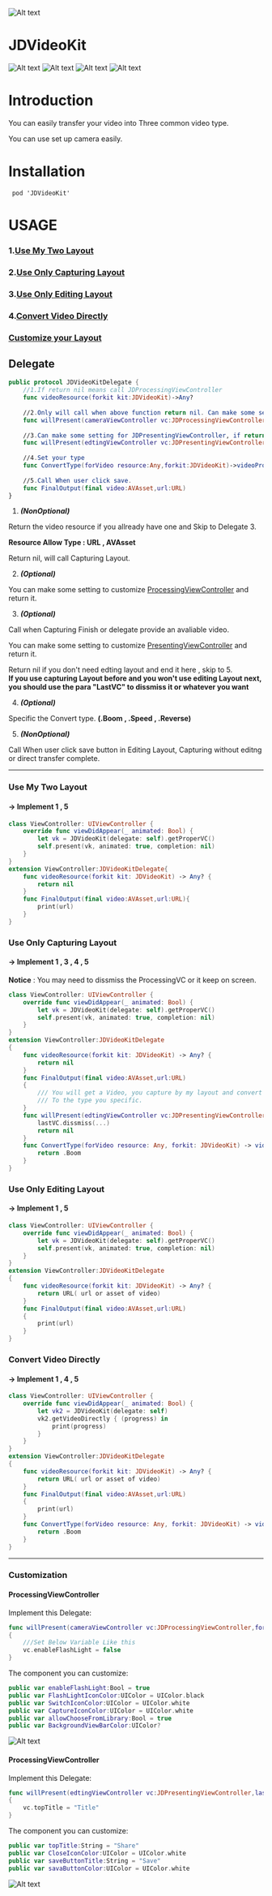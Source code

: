 ![Alt text](https://raw.githubusercontent.com/jamesdouble/JDVideoKit/master/Readme_img/logo.png)

# JDVideoKit

![Alt text](https://img.shields.io/badge/SwiftVersion-3.0+-red.svg?link=http://left&link=http://right)
![Alt text](https://img.shields.io/badge/IOSVersion-9.0+-green.svg)
![Alt text](https://img.shields.io/badge/BuildVersion-1.0.0-green.svg)
![Alt text](https://img.shields.io/badge/Author-JamesDouble-blue.svg?link=http://https://jamesdouble.github.io/index.html&link=http://https://jamesdouble.github.io/index.html)

# Introduction

You can easily transfer your video into Three common video type.

You can use set up camera easily.

# Installation

```
 pod 'JDVideoKit'
```

# USAGE

### 1.[Use My Two Layout](#use-my-two-layout)

### 2.[Use Only Capturing Layout](#use-only-capturing-layout)

### 3.[Use Only Editing Layout](#use-only-editing-layout)

### 4.[Convert Video Directly](#convert-video-directly)

### [Customize your Layout](#customization)

## Delegate

```swift
public protocol JDVideoKitDelegate {
    //1.If return nil means call JDProcessingViewController
    func videoResource(forkit kit:JDVideoKit)->Any?
    
    //2.Only will call when above function return nil. Can make some setting for JDProcessingViewController
    func willPresent(cameraViewController vc:JDProcessingViewController,forkit:JDVideoKit)->JDProcessingViewController
    
    //3.Can make some setting for JDPresentingViewController, if return nil jump to next delegate
    func willPresent(edtingViewController vc:JDPresentingViewController,lastVC:UIViewController?,forkit:JDVideoKit)->JDPresentingViewController?
    
    //4.Set your type
    func ConvertType(forVideo resource:Any,forkit:JDVideoKit)->videoProcessType
    
    //5.Call When user click save.
    func FinalOutput(final video:AVAsset,url:URL)
}

```

1. ***(NonOptional)*** 

Return the video resource if you allready have one and Skip to Delegate 3.

**Resource Allow Type : URL , AVAsset**

Return nil, will call Capturing Layout.
	 
2. ***(Optional)***

You can make some setting to customize [ProcessingViewController](#processingViewController) and return it.

3. ***(Optional)***

Call when Capturing Finish or delegate provide an avaliable video.

You can make some setting to customize [PresentingViewController](#PresentingViewController) and return it.

Return nil if you don't need edting layout and end it here , skip to 5.  
**If you use capturing Layout before and you won't use editing Layout next, you should use the para "LastVC" to dissmiss it or whatever you want**

4. ***(Optional)***

Specific the Convert type. **(.Boom , .Speed , .Reverse)**

5. ***(NonOptional)*** 

Call When user click save button in Editing Layout, Capturing without editng or direct transfer complete.

---  
### Use My Two Layout
####  -> Implement 1 , 5

```swift
class ViewController: UIViewController {
    override func viewDidAppear(_ animated: Bool) {
        let vk = JDVideoKit(delegate: self).getProperVC()
        self.present(vk, animated: true, completion: nil)
    }
}
extension ViewController:JDVideoKitDelegate{
    func videoResource(forkit kit: JDVideoKit) -> Any? {
        return nil
    }
    func FinalOutput(final video:AVAsset,url:URL){
        print(url)
    }
}
```

### Use Only Capturing Layout 
#### -> Implement 1 , 3 , 4 , 5

**Notice** : You may need to dissmiss the ProcessingVC or it keep on screen. 

```swift
class ViewController: UIViewController {
    override func viewDidAppear(_ animated: Bool) {
        let vk = JDVideoKit(delegate: self).getProperVC()
        self.present(vk, animated: true, completion: nil)
    }
}
extension ViewController:JDVideoKitDelegate
{
    func videoResource(forkit kit: JDVideoKit) -> Any? {
        return nil
    }
    func FinalOutput(final video:AVAsset,url:URL)
    {
        /// You will get a Video, you capture by my layout and convert 
        /// To the type you specific.
    }
    func willPresent(edtingViewController vc:JDPresentingViewController,lastVC:UIViewController?,forkit:JDVideoKit)->JDPresentingViewController? {
    	lastVC.dissmiss(...)
        return nil
    }
    func ConvertType(forVideo resource: Any, forkit: JDVideoKit) -> videoProcessType {
        return .Boom
    }
}
```

### Use Only Editing Layout 
#### -> Implement 1 , 5
```swift
class ViewController: UIViewController {
    override func viewDidAppear(_ animated: Bool) {
        let vk = JDVideoKit(delegate: self).getProperVC()
        self.present(vk, animated: true, completion: nil)
    }
}
extension ViewController:JDVideoKitDelegate
{
    func videoResource(forkit kit: JDVideoKit) -> Any? {
        return URL( url or asset of video)
    }
    func FinalOutput(final video:AVAsset,url:URL)
    {
        print(url)
    }
}
```

### Convert Video Directly
#### -> Implement 1 , 4 , 5 
```swift
class ViewController: UIViewController {
    override func viewDidAppear(_ animated: Bool) {
        let vk2 = JDVideoKit(delegate: self)
        vk2.getVideoDirectly { (progress) in
            print(progress)
        }
    }
}
extension ViewController:JDVideoKitDelegate
{
    func videoResource(forkit kit: JDVideoKit) -> Any? {
        return URL( url or asset of video)
    }
    func FinalOutput(final video:AVAsset,url:URL)
    {
        print(url)
    }
    func ConvertType(forVideo resource: Any, forkit: JDVideoKit) -> videoProcessType {
        return .Boom
    }
}

```

---
### Customization

#### ProcessingViewController

Implement this Delegate:

```Swift
func willPresent(cameraViewController vc:JDProcessingViewController,forkit:JDVideoKit)->JDProcessingViewController
{
	///Set Below Variable Like this
	vc.enableFlashLight = false 
}
```

The component you can customize:

```swift
public var enableFlashLight:Bool = true
public var FlashLightIconColor:UIColor = UIColor.black
public var SwitchIconColor:UIColor = UIColor.white
public var CaptureIconColor:UIColor = UIColor.white
public var allowChooseFromLibrary:Bool = true
public var BackgroundViewBarColor:UIColor?
```


![Alt text](https://raw.githubusercontent.com/jamesdouble/JDVideoKit/master/Readme_img/processingVC.png)

#### ProcessingViewController

Implement this Delegate:

```Swift
func willPresent(edtingViewController vc:JDPresentingViewController,lastVC:UIViewController?,forkit:JDVideoKit)->JDPresentingViewController?
{
	vc.topTitle = "Title"
}
```


The component you can customize:

```swift
public var topTitle:String = "Share"
public var CloseIconColor:UIColor = UIColor.white
public var saveButtonTitle:String = "Save"
public var savaButtonColor:UIColor = UIColor.white
```

![Alt text](https://raw.githubusercontent.com/jamesdouble/JDVideoKit/master/Readme_img/presentingVC.png)